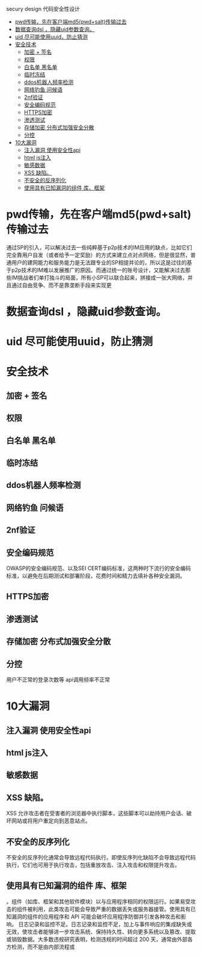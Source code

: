 secury design 代码安全性设计

<!-- TOC -->

- [pwd传输，先在客户端md5(pwd+salt)传输过去](#pwd传输先在客户端md5pwdsalt传输过去)
- [数据查询dsl ，隐藏uid参数查询。](#数据查询dsl-隐藏uid参数查询)
- [uid 尽可能使用uuid，防止猜测](#uid-尽可能使用uuid防止猜测)
- [安全技术](#安全技术)
  - [加密 + 签名](#加密--签名)
  - [权限](#权限)
  - [白名单 黑名单](#白名单-黑名单)
  - [临时冻结](#临时冻结)
  - [ddos机器人频率检测](#ddos机器人频率检测)
  - [网络钓鱼 问候语](#网络钓鱼-问候语)
  - [2nf验证](#2nf验证)
  - [安全编码规范](#安全编码规范)
  - [HTTPS加密](#https加密)
  - [渗透测试](#渗透测试)
  - [存储加密  分布式加强安全分散](#存储加密--分布式加强安全分散)
  - [分控](#分控)
- [10大漏洞](#10大漏洞)
  - [注入漏洞 使用安全性api](#注入漏洞-使用安全性api)
  - [html js注入](#html-js注入)
  - [敏感数据](#敏感数据)
  - [XSS 缺陷。](#xss-缺陷)
  - [不安全的反序列化](#不安全的反序列化)
  - [使用具有已知漏洞的组件 库、框架](#使用具有已知漏洞的组件-库框架)

<!-- /TOC -->
# pwd传输，先在客户端md5(pwd+salt)传输过去
通过SP的引入，可以解决过去一些纯粹基于p2p技术的IM应用的缺点，比如它们完全靠用户自发（或者给予一定奖励）的方式来建立点对点网络，但是很显然，普通用户的建网能力和服务能力是无法跟专业的SP相提并论的，所以这是过往的基于p2p技术的IM难以发展推广的原因。而通过统一的账号设计，又能解决过去那些IM挑战者们单打独斗的局面，所有小SP可以联合起来，拼接成一张大网络，并且通过自由竞争、而不是靠垄断手段来实现更

# 数据查询dsl ，隐藏uid参数查询。

# uid 尽可能使用uuid，防止猜测

# 安全技术
## 加密 + 签名
## 权限
## 白名单 黑名单
## 临时冻结
## ddos机器人频率检测
## 网络钓鱼 问候语
## 2nf验证
## 安全编码规范
OWASP的安全编码规范、以及SEI CERT编码标准，这两种时下流行的安全编码标准，以避免在后期测试和部署阶段，花费时间和精力去填补各种安全漏洞。
## HTTPS加密
## 渗透测试
## 存储加密  分布式加强安全分散
## 分控 
用户不正常的登录次数等
api调用频率不正常

# 10大漏洞

## 注入漏洞 使用安全性api
## html js注入
## 敏感数据
## XSS 缺陷。
XSS 允许攻击者在受害者的浏览器中执行脚本，这些脚本可以劫持用户会话、破坏网站或将用户重定向到恶意站点。

## 不安全的反序列化
不安全的反序列化通常会导致远程代码执行。即使反序列化缺陷不会导致远程代码执行，它们也可用于执行攻击，包括重放攻击、注入攻击和权限提升攻击。

## 使用具有已知漏洞的组件 库、框架
。组件（如库、框架和其他软件模块）以与应用程序相同的权限运行。如果易受攻击的组件被利用，此类攻击可能会导致严重的数据丢失或服务器接管。使用具有已知漏洞的组件的应用程序和 API 可能会破坏应用程序防御并引发各种攻击和影响。
日志记录和监控不足。日志记录和监控不足，加上与事件响应的集成缺失或无效，使攻击者能够进一步攻击系统、保持持久性、转向更多系统以及篡改、提取或销毁数据。大多数违规研究表明，检测违规的时间超过 200 天，通常由外部各方检测，而不是由内部流程或